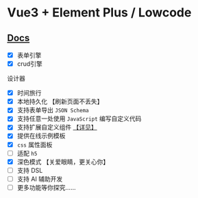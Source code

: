 # Vue3 + Element Plus / Lowcode

## [Docs](http://httpsgiteecomepalserver.gitee.io/el-lowcode)

- [x] 表单引擎
- [x] crud引擎

设计器

- [x] 时间旅行
- [x] 本地持久化 【刷新页面不丢失】
- [x] 支持表单导出 `JSON Schema`
- [x] 支持任意一处使用 `JavaScript` 编写自定义代码
- [x] 支持扩展自定义组件 [【详见】](http://httpsgiteecomepalserver.gitee.io/el-lowcode/designer/custom-component.html)
- [x] 提供在线示例模板
- [x] `css` 属性面板
- [ ] 适配 `h5`
- [x] 深色模式 【关爱眼睛，更关心你】
- [ ] 支持 DSL
- [ ] 支持 AI 辅助开发
- [ ] 更多功能等你探究……